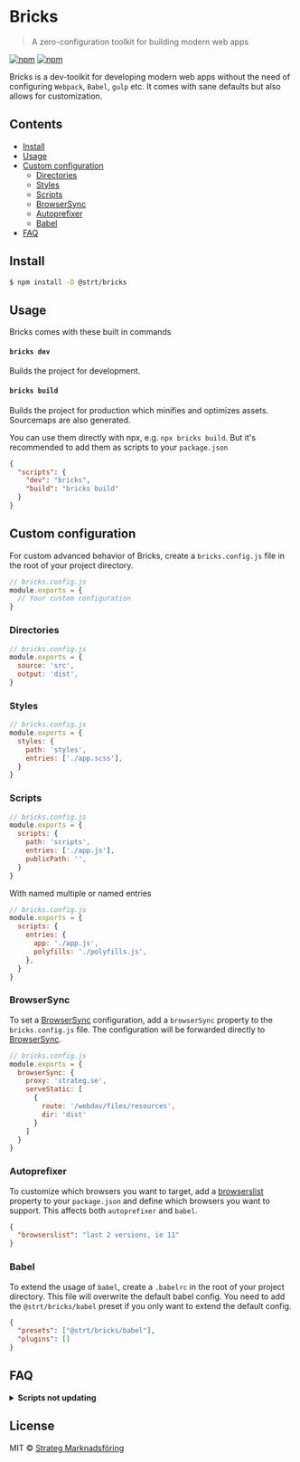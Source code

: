 # Bricks
> A zero-configuration toolkit for building modern web apps 

[![npm](https://img.shields.io/npm/v/@strt/bricks.svg)](https://www.npmjs.com/package/@strt/bricks) 
[![npm](https://img.shields.io/npm/dm/@strt/bricks.svg)](https://www.npmjs.com/package/@strt/bricks)

Bricks is a dev-toolkit for developing modern web apps without the need of configuring `Webpack`, `Babel`, `gulp` etc. It comes with sane defaults but also allows for customization. 

## Contents
- [Install](#install)
- [Usage](#usage)
- [Custom configuration](#custom-configuration)
  - [Directories](#directories)
  - [Styles](#styles)
  - [Scripts](#scripts)
  - [BrowserSync](#browsersync)
  - [Autoprefixer](#autoprefixer)
  - [Babel](#babel)
- [FAQ](#faq)

## Install
```bash
$ npm install -D @strt/bricks
```

## Usage
Bricks comes with these built in commands

#### `bricks dev` 
Builds the project for development.

#### `bricks build` 
Builds the project for production which minifies and optimizes assets. Sourcemaps are also generated.

You can use them directly with npx, e.g. `npx bricks build`. But it's recommended to add them as scripts to your `package.json`

```json
{
  "scripts": {
    "dev": "bricks",
    "build": "bricks build"
  }
}
```

## Custom configuration
For custom advanced behavior of Bricks, create a `bricks.config.js` file in the root of your project directory. 

```javascript
// bricks.config.js
module.exports = {
  // Your custom configuration
}
```

### Directories
```javascript
// bricks.config.js
module.exports = {
  source: 'src',
  output: 'dist',
}
```

### Styles
```javascript
// bricks.config.js
module.exports = {
  styles: {
    path: 'styles',
    entries: ['./app.scss'],
  }
}
```

### Scripts
```javascript
// bricks.config.js
module.exports = {
  scripts: {
    path: 'scripts',
    entries: ['./app.js'],
    publicPath: '', 
  }
}
```

With named multiple or named entries
```javascript
// bricks.config.js
module.exports = {
  scripts: {
    entries: {
      app: './app.js',
      polyfills: './polyfills.js',
    },
  }
}
```

### BrowserSync
To set a [BrowserSync](https://www.browsersync.io) configuration, add a `browserSync` property to the `bricks.config.js` file. The configuration will be forwarded directly to [BrowserSync](https://www.browsersync.io/docs/options).

```javascript
// bricks.config.js
module.exports = {
  browserSync: {
    proxy: 'strateg.se',
    serveStatic: [
      {
        route: '/webdav/files/resources',
        dir: 'dist'
      }
    ]
  }
}
```

### Autoprefixer
To customize which browsers you want to target, add a [browserslist](https://github.com/ai/browserslist) property to your `package.json` and define which browsers you want to support. This affects both `autoprefixer` and `babel`.

```json
{
  "browserslist": "last 2 versions, ie 11"
}
```

### Babel
To extend the usage of `babel`, create a `.babelrc` in the root of your project directory. This file will overwrite the default babel config. You need to add the `@strt/bricks/babel` preset if you only want to extend the default config. 

```json
{
  "presets": ["@strt/bricks/babel"],
  "plugins": []
}
```

## FAQ
<p>
  <details>
  <summary><b>Scripts not updating</b></summary>
  Make sure that the `scripts.publicPath` is set correctly.
  </details>
</p>

## License
MIT © [Strateg Marknadsföring](https://github.com/strt)

